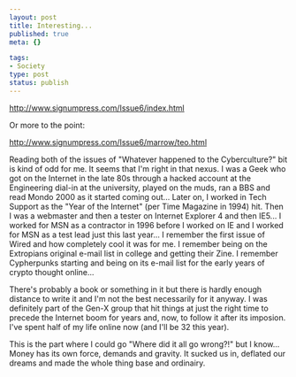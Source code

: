 ```yaml
--- 
layout: post
title: Interesting...
published: true
meta: {}

tags: 
- Society
type: post
status: publish
---
```

<a href="http://www.signumpress.com/Issue6/index.html">http://www.signumpress.com/Issue6/index.html</a>

Or more to the point:

<a href="http://www.signumpress.com/Issue6/marrow/teo.html">http://www.signumpress.com/Issue6/marrow/teo.html</a>

Reading both of the issues of "Whatever happened to the Cyberculture?" bit is kind of odd for me. It seems that I'm right in that nexus. I was a Geek who got on the Internet in the late 80s through a hacked account at the Engineering dial-in at the university, played on the muds, ran a BBS and read Mondo 2000 as it started coming out... Later on, I worked in Tech Support as the "Year of the Internet" (per Time Magazine in 1994) hit. Then I was a webmaster and then a tester on Internet Explorer 4 and then IE5... I worked for MSN as a contractor in 1996 before I worked on IE and I worked for MSN as a test lead just this last year... I remember the first issue of Wired and how completely cool it was for me. I remember being on the Extropians original e-mail list in college and getting their Zine. I remember Cypherpunks starting and being on its e-mail list for the early years of crypto thought online...

There's probably a book or something in it but there is hardly enough distance to write it and I'm not the best necessarily for it anyway. I was definitely part of the Gen-X group that hit things at just the right time to precede the Internet boom for years and, now, to follow it after its imposion. I've spent half of my life online now (and I'll be 32 this year).

This is the part where I could go "Where did it all go wrong?!" but I know... Money has its own force, demands and gravity. It sucked us in, deflated our dreams and made the whole thing base and ordinairy.
